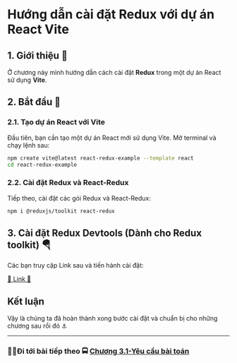 # Hướng dẫn cài đặt Redux với dự án React Vite

## 1. Giới thiệu 👶

Ở chương này mình hướng dẫn cách cài đặt **Redux** trong một dự án React sử dụng **Vite**. 

## 2. Bắt đầu 🚀 

### 2.1. Tạo dự án React với Vite

Đầu tiên, bạn cần tạo một dự án React mới sử dụng Vite. Mở terminal và chạy lệnh sau:

```bash
npm create vite@latest react-redux-example --template react
cd react-redux-example
```

### 2.2. Cài đặt Redux và React-Redux

Tiếp theo, cài đặt các gói Redux và React-Redux:

```bash
npm i @reduxjs/toolkit react-redux
```

## 3. Cài đặt Redux Devtools (Dành cho Redux toolkit) 🪂

Các bạn truy cập Link sau và tiến hành cài đặt:

[🚚 Link 🚚][link-redux-devtools]



## Kết luận

Vậy là chúng ta đã hoàn thành xong bước cài đặt và chuẩn bị cho những chương sau rồi đó ⚓

___
### 🐱‍🏍Đi tới bài tiếp theo 🚍 [Chương 3.1-Yêu cầu bài toán][link-chuong-3.1]


[link-chuong-3.1]: https://github.com/TranDatk/Redux-toolkit_Redux-Saga_React-Query_Learning/tree/main/Ch%C6%B0%C6%A1ng%203.1-Y%C3%AAu%20c%E1%BA%A7u%20b%C3%A0i%20to%C3%A1n

[link-redux-devtools]: https://chromewebstore.google.com/detail/redux-devtools/lmhkpmbekcpmknklioeibfkpmmfibljd
